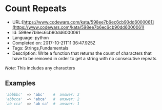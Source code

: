 # Count Repeats

 - URL:[https://www.codewars.com/kata/598ee7b6ec6cb90dd6000061](https://www.codewars.com/kata/598ee7b6ec6cb90dd6000061)
 - Id: 598ee7b6ec6cb90dd6000061
 - Language: python
 - Completed on: 2017-10-21T11:36:47.925Z
 - Tags: Strings,Fundamentals
 - Description:
Write a function that returns the count of characters that have to be removed in order to get a string with no consecutive repeats.

*Note:* This includes any characters

##  Examples

```python
'abbbbc'  => 'abc'    #  answer: 3
'abbcca'  => 'abca'   #  answer: 2
'ab cca'  => 'ab ca'  #  answer: 1
```
